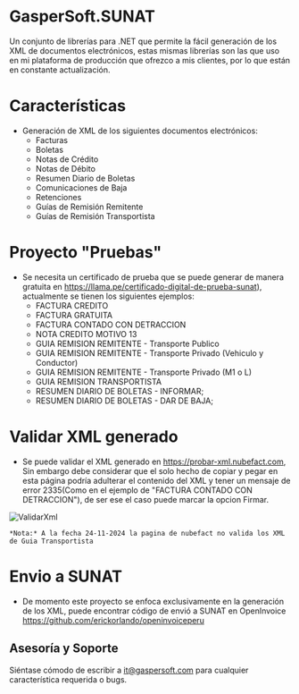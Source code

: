 # GasperSoft.SUNAT

Un conjunto de librerías para .NET que permite la fácil generación de los XML de documentos electrónicos, estas mismas librerías son las que uso en mi plataforma de producción que ofrezco a mis clientes, por lo que están en constante actualización.

# Características #
- Generación de XML de los siguientes documentos electrónicos:
  - Facturas
  - Boletas
  - Notas de Crédito
  - Notas de Débito
  - Resumen Diario de Boletas
  - Comunicaciones de Baja
  - Retenciones
  - Guías de Remisión Remitente
  - Guías de Remisión Transportista

# Proyecto "Pruebas"
- Se necesita un certificado de prueba que se puede generar de manera gratuita en https://llama.pe/certificado-digital-de-prueba-sunat), actualmente se tienen los siguientes ejemplos:
  - FACTURA CREDITO
  - FACTURA GRATUITA
  - FACTURA CONTADO CON DETRACCION
  - NOTA CREDITO MOTIVO 13
  - GUIA REMISION REMITENTE - Transporte Publico
  - GUIA REMISION REMITENTE - Transporte Privado (Vehiculo y Conductor)
  - GUIA REMISION REMITENTE - Transporte Privado (M1 o L)
  - GUIA REMISION TRANSPORTISTA
  - RESUMEN DIARIO DE BOLETAS - INFORMAR;
  - RESUMEN DIARIO DE BOLETAS - DAR DE BAJA;

# Validar XML generado
- Se puede validar el XML generado en https://probar-xml.nubefact.com, Sin embargo debe considerar que el solo hecho de copiar y pegar en esta página podría adulterar el contenido del XML y tener un mensaje de error 2335(Como en el ejemplo de "FACTURA CONTADO CON DETRACCION"), de ser ese el caso puede marcar la opcion Firmar.

![ValidarXml](https://github.com/user-attachments/assets/7f9edb32-7c83-4c02-9c8f-f47972ed8a49)

	*Nota:* A la fecha 24-11-2024 la pagina de nubefact no valida los XML de Guia Transportista

# Envio a SUNAT
- De momento este proyecto se enfoca exclusivamente en la generación de los XML, puede encontrar código de envió a SUNAT en OpenInvoice https://github.com/erickorlando/openinvoiceperu

## Asesoría y Soporte ##

Siéntase cómodo de escribir a it@gaspersoft.com para cualquier característica requerida o bugs.
